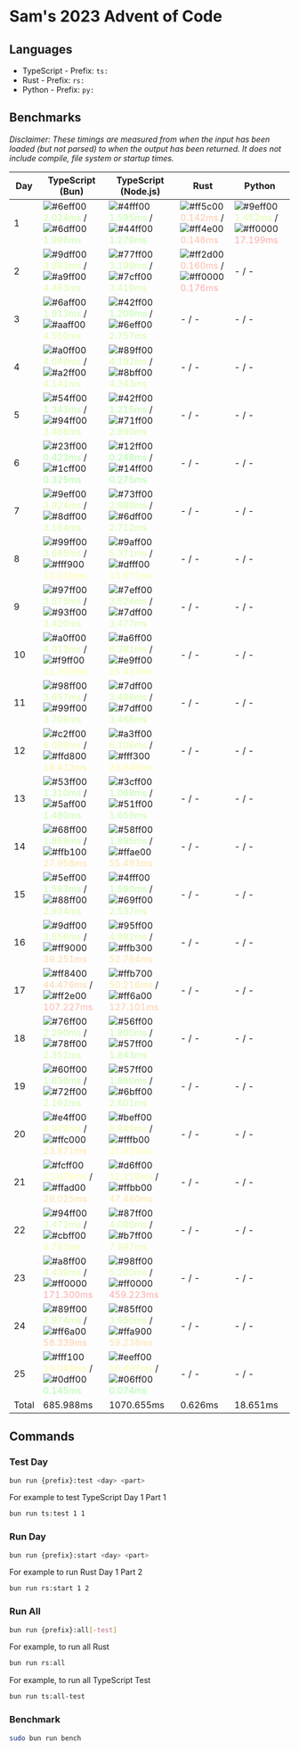 # Sam's 2023 Advent of Code

## Languages

- TypeScript - Prefix: `ts:`
- Rust - Prefix: `rs:`
- Python - Prefix: `py:`

## Benchmarks

<!--BENCHMARKSTART-->
*Disclaimer: These timings are measured from when the input has been loaded (but not parsed) to when the output has been returned. It does not include compile, file system or startup times.*

|Day|TypeScript (Bun)|TypeScript (Node.js)|Rust|Python|
|-|-|-|-|-|
|1| ![#6eff00](https://placehold.co/10x10/6eff00/6eff00.png) <span style="color: #cfffaa">2.024ms</span> / ![#6dff00](https://placehold.co/10x10/6dff00/6dff00.png) <span style="color: #ceffaa">1.996ms</span>    | ![#4fff00](https://placehold.co/10x10/4fff00/4fff00.png) <span style="color: #c4ffaa">1.595ms</span> / ![#44ff00](https://placehold.co/10x10/44ff00/44ff00.png) <span style="color: #c1ffaa">1.279ms</span>  |![#ff5c00](https://placehold.co/10x10/ff5c00/ff5c00.png) <span style="color: #ffc9aa">0.142ms</span> / ![#ff4e00](https://placehold.co/10x10/ff4e00/ff4e00.png) <span style="color: #ffc4aa">0.148ms</span>|![#9eff00](https://placehold.co/10x10/9eff00/9eff00.png) <span style="color: #dfffaa">1.452ms</span> / ![#ff0000](https://placehold.co/10x10/ff0000/ff0000.png) <span style="color: #ffaaaa">17.199ms</span>|
|2| ![#9dff00](https://placehold.co/10x10/9dff00/9dff00.png) <span style="color: #deffaa">3.883ms</span> / ![#a9ff00](https://placehold.co/10x10/a9ff00/a9ff00.png) <span style="color: #e2ffaa">4.483ms</span>    | ![#77ff00](https://placehold.co/10x10/77ff00/77ff00.png) <span style="color: #d2ffaa">3.199ms</span> / ![#7cff00](https://placehold.co/10x10/7cff00/7cff00.png) <span style="color: #d3ffaa">3.419ms</span>  |![#ff2d00](https://placehold.co/10x10/ff2d00/ff2d00.png) <span style="color: #ffb9aa">0.160ms</span> / ![#ff0000](https://placehold.co/10x10/ff0000/ff0000.png) <span style="color: #ffaaaa">0.176ms</span>|- / -|
|3| ![#6aff00](https://placehold.co/10x10/6aff00/6aff00.png) <span style="color: #cdffaa">1.913ms</span> / ![#aaff00](https://placehold.co/10x10/aaff00/aaff00.png) <span style="color: #e3ffaa">4.550ms</span>    | ![#42ff00](https://placehold.co/10x10/42ff00/42ff00.png) <span style="color: #c0ffaa">1.209ms</span> / ![#6eff00](https://placehold.co/10x10/6eff00/6eff00.png) <span style="color: #cfffaa">2.757ms</span>  |- / -|- / -|
|4| ![#a0ff00](https://placehold.co/10x10/a0ff00/a0ff00.png) <span style="color: #dfffaa">4.046ms</span> / ![#a2ff00](https://placehold.co/10x10/a2ff00/a2ff00.png) <span style="color: #e0ffaa">4.141ms</span>    | ![#89ff00](https://placehold.co/10x10/89ff00/89ff00.png) <span style="color: #d8ffaa">4.192ms</span> / ![#8bff00](https://placehold.co/10x10/8bff00/8bff00.png) <span style="color: #d8ffaa">4.343ms</span>  |- / -|- / -|
|5| ![#54ff00](https://placehold.co/10x10/54ff00/54ff00.png) <span style="color: #c6ffaa">1.343ms</span> / ![#94ff00](https://placehold.co/10x10/94ff00/94ff00.png) <span style="color: #dbffaa">3.468ms</span>    | ![#42ff00](https://placehold.co/10x10/42ff00/42ff00.png) <span style="color: #c0ffaa">1.215ms</span> / ![#71ff00](https://placehold.co/10x10/71ff00/71ff00.png) <span style="color: #d0ffaa">2.890ms</span>  |- / -|- / -|
|6| ![#23ff00](https://placehold.co/10x10/23ff00/23ff00.png) <span style="color: #b6ffaa">0.423ms</span> / ![#1cff00](https://placehold.co/10x10/1cff00/1cff00.png) <span style="color: #b3ffaa">0.325ms</span>    | ![#12ff00](https://placehold.co/10x10/12ff00/12ff00.png) <span style="color: #b0ffaa">0.248ms</span> / ![#14ff00](https://placehold.co/10x10/14ff00/14ff00.png) <span style="color: #b1ffaa">0.275ms</span>  |- / -|- / -|
|7| ![#9eff00](https://placehold.co/10x10/9eff00/9eff00.png) <span style="color: #dfffaa">3.924ms</span> / ![#8dff00](https://placehold.co/10x10/8dff00/8dff00.png) <span style="color: #d9ffaa">3.164ms</span>    | ![#73ff00](https://placehold.co/10x10/73ff00/73ff00.png) <span style="color: #d0ffaa">2.989ms</span> / ![#6dff00](https://placehold.co/10x10/6dff00/6dff00.png) <span style="color: #ceffaa">2.712ms</span>  |- / -|- / -|
|8| ![#99ff00](https://placehold.co/10x10/99ff00/99ff00.png) <span style="color: #ddffaa">3.685ms</span> / ![#fff900](https://placehold.co/10x10/fff900/fff900.png) <span style="color: #fffdaa">13.016ms</span>   | ![#9aff00](https://placehold.co/10x10/9aff00/9aff00.png) <span style="color: #ddffaa">5.371ms</span> / ![#dfff00](https://placehold.co/10x10/dfff00/dfff00.png) <span style="color: #f4ffaa">13.671ms</span> |- / -|- / -|
|9| ![#97ff00](https://placehold.co/10x10/97ff00/97ff00.png) <span style="color: #dcffaa">3.575ms</span> / ![#93ff00](https://placehold.co/10x10/93ff00/93ff00.png) <span style="color: #dbffaa">3.420ms</span>    | ![#7eff00](https://placehold.co/10x10/7eff00/7eff00.png) <span style="color: #d4ffaa">3.524ms</span> / ![#7dff00](https://placehold.co/10x10/7dff00/7dff00.png) <span style="color: #d4ffaa">3.477ms</span>  |- / -|- / -|
|10| ![#a0ff00](https://placehold.co/10x10/a0ff00/a0ff00.png) <span style="color: #dfffaa">4.013ms</span> / ![#f9ff00](https://placehold.co/10x10/f9ff00/f9ff00.png) <span style="color: #fdffaa">11.309ms</span>   | ![#a6ff00](https://placehold.co/10x10/a6ff00/a6ff00.png) <span style="color: #e1ffaa">6.381ms</span> / ![#e9ff00](https://placehold.co/10x10/e9ff00/e9ff00.png) <span style="color: #f8ffaa">15.424ms</span> |- / -|- / -|
|11| ![#98ff00](https://placehold.co/10x10/98ff00/98ff00.png) <span style="color: #ddffaa">3.657ms</span> / ![#99ff00](https://placehold.co/10x10/99ff00/99ff00.png) <span style="color: #ddffaa">3.708ms</span>    | ![#7dff00](https://placehold.co/10x10/7dff00/7dff00.png) <span style="color: #d4ffaa">3.496ms</span> / ![#7dff00](https://placehold.co/10x10/7dff00/7dff00.png) <span style="color: #d4ffaa">3.468ms</span>  |- / -|- / -|
|12| ![#c2ff00](https://placehold.co/10x10/c2ff00/c2ff00.png) <span style="color: #ebffaa">6.099ms</span> / ![#ffd800](https://placehold.co/10x10/ffd800/ffd800.png) <span style="color: #fff2aa">18.413ms</span>   | ![#a3ff00](https://placehold.co/10x10/a3ff00/a3ff00.png) <span style="color: #e0ffaa">6.108ms</span> / ![#fff300](https://placehold.co/10x10/fff300/fff300.png) <span style="color: #fffbaa">23.646ms</span> |- / -|- / -|
|13| ![#53ff00](https://placehold.co/10x10/53ff00/53ff00.png) <span style="color: #c6ffaa">1.310ms</span> / ![#5aff00](https://placehold.co/10x10/5aff00/5aff00.png) <span style="color: #c8ffaa">1.480ms</span>    | ![#3cff00](https://placehold.co/10x10/3cff00/3cff00.png) <span style="color: #beffaa">1.068ms</span> / ![#51ff00](https://placehold.co/10x10/51ff00/51ff00.png) <span style="color: #c5ffaa">1.659ms</span>  |- / -|- / -|
|14| ![#68ff00](https://placehold.co/10x10/68ff00/68ff00.png) <span style="color: #cdffaa">1.859ms</span> / ![#ffb100](https://placehold.co/10x10/ffb100/ffb100.png) <span style="color: #ffe5aa">27.958ms</span>   | ![#58ff00](https://placehold.co/10x10/58ff00/58ff00.png) <span style="color: #c7ffaa">1.895ms</span> / ![#ffae00](https://placehold.co/10x10/ffae00/ffae00.png) <span style="color: #ffe4aa">55.493ms</span> |- / -|- / -|
|15| ![#5eff00](https://placehold.co/10x10/5eff00/5eff00.png) <span style="color: #c9ffaa">1.583ms</span> / ![#88ff00](https://placehold.co/10x10/88ff00/88ff00.png) <span style="color: #d7ffaa">2.934ms</span>    | ![#4fff00](https://placehold.co/10x10/4fff00/4fff00.png) <span style="color: #c4ffaa">1.590ms</span> / ![#69ff00](https://placehold.co/10x10/69ff00/69ff00.png) <span style="color: #cdffaa">2.537ms</span>  |- / -|- / -|
|16| ![#9dff00](https://placehold.co/10x10/9dff00/9dff00.png) <span style="color: #deffaa">3.856ms</span> / ![#ff9000](https://placehold.co/10x10/ff9000/ff9000.png) <span style="color: #ffdaaa">39.251ms</span>   | ![#95ff00](https://placehold.co/10x10/95ff00/95ff00.png) <span style="color: #dcffaa">4.982ms</span> / ![#ffb300](https://placehold.co/10x10/ffb300/ffb300.png) <span style="color: #ffe6aa">52.784ms</span> |- / -|- / -|
|17| ![#ff8400](https://placehold.co/10x10/ff8400/ff8400.png) <span style="color: #ffd6aa">44.476ms</span> / ![#ff2e00](https://placehold.co/10x10/ff2e00/ff2e00.png) <span style="color: #ffb9aa">107.227ms</span> | ![#ffb700](https://placehold.co/10x10/ffb700/ffb700.png) <span style="color: #ffe7aa">50.216ms</span> / ![#ff6a00](https://placehold.co/10x10/ff6a00/ff6a00.png) <span style="color: #ffcdaa">127.101ms</span>|- / -|- / -|
|18| ![#76ff00](https://placehold.co/10x10/76ff00/76ff00.png) <span style="color: #d1ffaa">2.290ms</span> / ![#78ff00](https://placehold.co/10x10/78ff00/78ff00.png) <span style="color: #d2ffaa">2.352ms</span>    | ![#56ff00](https://placehold.co/10x10/56ff00/56ff00.png) <span style="color: #c7ffaa">1.800ms</span> / ![#57ff00](https://placehold.co/10x10/57ff00/57ff00.png) <span style="color: #c7ffaa">1.843ms</span>  |- / -|- / -|
|19| ![#60ff00](https://placehold.co/10x10/60ff00/60ff00.png) <span style="color: #caffaa">1.636ms</span> / ![#72ff00](https://placehold.co/10x10/72ff00/72ff00.png) <span style="color: #d0ffaa">2.162ms</span>    | ![#57ff00](https://placehold.co/10x10/57ff00/57ff00.png) <span style="color: #c7ffaa">1.860ms</span> / ![#6bff00](https://placehold.co/10x10/6bff00/6bff00.png) <span style="color: #ceffaa">2.601ms</span>  |- / -|- / -|
|20| ![#e4ff00](https://placehold.co/10x10/e4ff00/e4ff00.png) <span style="color: #f6ffaa">8.979ms</span> / ![#ffc000](https://placehold.co/10x10/ffc000/ffc000.png) <span style="color: #ffeaaa">23.871ms</span>   | ![#beff00](https://placehold.co/10x10/beff00/beff00.png) <span style="color: #e9ffaa">8.849ms</span> / ![#fffb00](https://placehold.co/10x10/fffb00/fffb00.png) <span style="color: #fffeaa">21.625ms</span> |- / -|- / -|
|21| ![#fcff00](https://placehold.co/10x10/fcff00/fcff00.png) <span style="color: #feffaa">11.679ms</span> / ![#ffad00](https://placehold.co/10x10/ffad00/ffad00.png) <span style="color: #ffe4aa">29.025ms</span>  | ![#d6ff00](https://placehold.co/10x10/d6ff00/d6ff00.png) <span style="color: #f1ffaa">12.116ms</span> / ![#ffbb00](https://placehold.co/10x10/ffbb00/ffbb00.png) <span style="color: #ffe8aa">47.480ms</span>|- / -|- / -|
|22| ![#94ff00](https://placehold.co/10x10/94ff00/94ff00.png) <span style="color: #dbffaa">3.472ms</span> / ![#cbff00](https://placehold.co/10x10/cbff00/cbff00.png) <span style="color: #eeffaa">6.763ms</span>    | ![#87ff00](https://placehold.co/10x10/87ff00/87ff00.png) <span style="color: #d7ffaa">4.086ms</span> / ![#b7ff00](https://placehold.co/10x10/b7ff00/b7ff00.png) <span style="color: #e7ffaa">7.997ms</span>  |- / -|- / -|
|23| ![#a8ff00](https://placehold.co/10x10/a8ff00/a8ff00.png) <span style="color: #e2ffaa">4.439ms</span> / ![#ff0000](https://placehold.co/10x10/ff0000/ff0000.png) <span style="color: #ffaaaa">171.300ms</span>  | ![#98ff00](https://placehold.co/10x10/98ff00/98ff00.png) <span style="color: #ddffaa">5.200ms</span> / ![#ff0000](https://placehold.co/10x10/ff0000/ff0000.png) <span style="color: #ffaaaa">459.223ms</span>|- / -|- / -|
|24| ![#89ff00](https://placehold.co/10x10/89ff00/89ff00.png) <span style="color: #d8ffaa">2.974ms</span> / ![#ff6a00](https://placehold.co/10x10/ff6a00/ff6a00.png) <span style="color: #ffcdaa">58.339ms</span>   | ![#85ff00](https://placehold.co/10x10/85ff00/85ff00.png) <span style="color: #d6ffaa">3.950ms</span> / ![#ffa900](https://placehold.co/10x10/ffa900/ffa900.png) <span style="color: #ffe2aa">59.238ms</span> |- / -|- / -|
|25| ![#fff100](https://placehold.co/10x10/fff100/fff100.png) <span style="color: #fffaaa">14.049ms</span> / ![#0dff00](https://placehold.co/10x10/0dff00/0dff00.png) <span style="color: #aeffaa">0.145ms</span>   | ![#eeff00](https://placehold.co/10x10/eeff00/eeff00.png) <span style="color: #f9ffaa">16.497ms</span> / ![#06ff00](https://placehold.co/10x10/06ff00/06ff00.png) <span style="color: #acffaa">0.074ms</span> |- / -|- / -|
|Total| 685.988ms                                                                                                                                                                                                      | 1070.655ms                                                                                                                                                                                                   |0.626ms|18.651ms|
<!--BENCHMARKEND-->

## Commands

### Test Day

```bash
bun run {prefix}:test <day> <part>
```

For example to test TypeScript Day 1 Part 1
```bash
bun run ts:test 1 1
```

### Run Day

```bash
bun run {prefix}:start <day> <part>
```

For example to run Rust Day 1 Part 2
```bash
bun run rs:start 1 2
```

### Run All

```bash
bun run {prefix}:all[-test]
```

For example, to run all Rust

```bash
bun run rs:all
```

For example, to run all TypeScript Test

```bash
bun run ts:all-test
```

### Benchmark

```bash
sudo bun run bench
```

